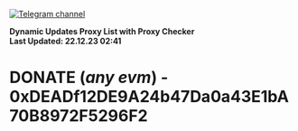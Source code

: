 [![Telegram channel](https://img.shields.io/endpoint?url=https://runkit.io/damiankrawczyk/telegram-badge/branches/master?url=https://t.me/n4z4v0d)](https://t.me/n4z4v0d) 

**Dynamic Updates Proxy List with Proxy Checker**  
**Last Updated: 22.12.23 02:41**

# DONATE (_any evm_) - 0xDEADf12DE9A24b47Da0a43E1bA70B8972F5296F2
